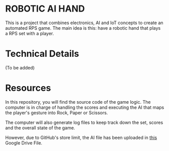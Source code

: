 # ROBOTIC AI HAND

This is a project that combines electronics, AI and IoT concepts to create an automated RPS game.
The main idea is this: have a robotic hand that plays a RPS set with a player.

# Technical Details
(To be added)

# Resources
In this repository, you will find the source code of the game logic.
The computer is in charge of handling the scores and executing the AI that
maps the player's gesture into Rock, Paper or Scissors.

The computer will also generate log files to keep track down the set, scores and the overall
state of the game.

However, due to GitHub's store limit, the AI file has been uploaded in [this](https://drive.google.com/file/d/1_atlSnL-9MbQCBmg1HxLD0CYNs8gUApW/view?usp=sharing)
Google Drive File.
